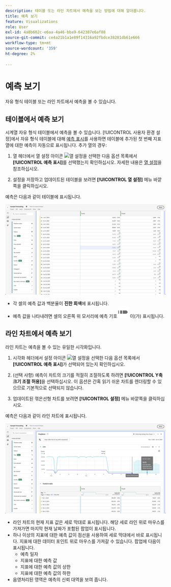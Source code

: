 ```yaml
---
description: 테이블 또는 라인 차트에서 예측을 보는 방법에 대해 알아봅니다.
title: 예측 보기
feature: Visualizations
role: User
exl-id: 4a8b602c-e6aa-4a46-bba9-642387e6af88
source-git-commit: ce4a21b1a1e89f14316a92fbdce38281db61e666
workflow-type: tm+mt
source-wordcount: '359'
ht-degree: 2%

---
```


# 예측 보기

자유 형식 테이블 또는 라인 차트에서 예측을 볼 수 있습니다.

## 테이블에서 예측 보기

시계열 자유 형식 테이블에서 예측을 볼 수 있습니다. [!UICONTROL 사용자 환경 설정]에서 자유 형식 테이블에 대해 [예측 표시](../user-preferences.md)를 사용하면 테이블에 추가된 첫 번째 지표 열에 대한 예측이 자동으로 표시됩니다. 추가 열의 경우:

1. 열 헤더에서 열 설정 아이콘 ![열 설정](https://spectrum.adobe.com/static/icons/workflow_18/Smock_Settings_18_N.svg)을 선택한 다음 옵션 목록에서 **[!UICONTROL 예측 표시]**&#x200B;를 선택했는지 확인하십시오. 자세한 내용은 [열 설정](../visualizations/freeform-table/column-row-settings/column-settings.md)을 참조하십시오.

1. 설정을 저장하고 업데이트된 테이블을 보려면 **[!UICONTROL 열 설정]** 메뉴 바깥쪽을 클릭하십시오.

예측은 다음과 같이 테이블에 표시됩니다.

![테이블에 예측 표시](assets/show-forecast-table.png)

* 각 셀의 예측 값과 백분율이 **진한 회색**&#x200B;에 표시됩니다.
* 예측 값을 나타내려면 셀의 오른쪽 위 모서리에 예측 기호 ![ForecastAnalytics](/help/assets/icons/ForecastAnalytics.svg)이(가) 표시됩니다.


## 라인 차트에서 예측 보기

라인 차트는 예측을 볼 수 있는 유일한 시각화입니다.

1. 시각화 헤더에서 설정 아이콘 ![열 설정](https://spectrum.adobe.com/static/icons/workflow_18/Smock_Settings_18_N.svg)을 선택한 다음 옵션 목록에서 **[!UICONTROL 예측 표시]**&#x200B;가 선택되어 있는지 확인하십시오.

1. (선택 사항) 예측이 차트의 크기를 적절히 조절하도록 하려면 **[!UICONTROL Y축 크기 조절 허용]**&#x200B;을 선택하십시오. 이 옵션은 간혹 읽기 쉬운 차트를 렌더링할 수 있으므로 기본적으로 선택되지 않습니다.

1. 업데이트된 꺾은선형 차트를 보려면 **[!UICONTROL 설정]** 메뉴 바깥쪽을 클릭하십시오.

예측은 다음과 같이 라인 차트에 표시됩니다.

![꺾은선형 차트에 예측 표시](assets/show-forecast-linechart.png)

* 라인 차트의 현재 지표 값은 세로 막대로 표시됩니다. 해당 세로 라인 위로 마우스를 가져가면 마지막 현재 날짜가 포함된 팝업이 표시됩니다.
* 하나 이상의 지표에 대한 예측 값이 점선을 사용하여 세로 막대에서 바로 표시됩니다. 지표에 대한 데이터 포인트 위로 마우스를 가져갈 수 있습니다. 팝업에 다음이 표시됩니다.
   * 예측 일자
   * 지표에 대한 예측 값
   * 지표에 대한 예측 값의 상한
   * 지표에 대한 예측 값의 하한
* 음영처리된 영역은 예측의 신뢰 대역을 보여 줍니다.
